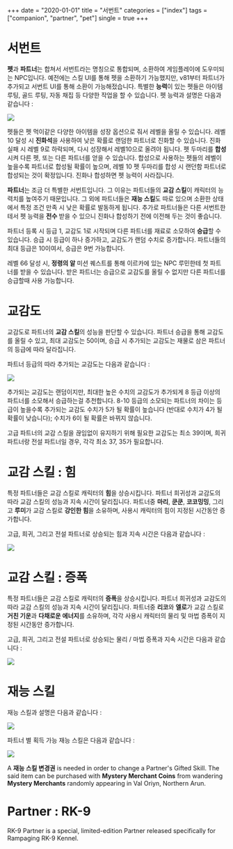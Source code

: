 +++
date = "2020-01-01"
title = "서번트"
categories = ["index"]
tags = ["companion", "partner", "pet"]
single = true
+++

# 서번트
**펫**과 **파트너**는 합쳐서 서번트라는 명칭으로 통합되며, 소환하여 게임플레이에 도우미되는 NPC입니다. 예전에는 스킬 UI를 통해 펫을 소환하기 가능했지만, v81부터 파트너가 추가되고 서번트 UI를 통해 소환이 가능해젔습니다. 특별한 **능력**이 있는 펫들은 아이템 루팅, 골드 루팅, 자동 채집 등 다양한 작업을 할 수 있습니다. 펫 능력과 설명은 다음과 같습니다 :

![](/images/article/companions_ability_table.png)

펫들은 펫 먹이같은 다양한 아이템을 성장 옵션으로 줘서 레벨을 올릴 수 있습니다. 레벨 10 달성 시 **진화석**을 사용하여 낮은 확률로 랜덤한 파트너로 진화할 수 있습니다. 진화 실패 시 레벨 9로 하락되며, 다시 성장해서 레벨10으로 올려야 됩니다. 펫 두마리를 **합성**시켜 다른 펫, 또는 다른 파트너를 얻을 수 있습니다. 합성으로 사용하는 펫들의 레벨이 높을수록 파트너로 합성될 확률이 높으며, 레벨 10 펫 두마리를 합성 시 랜던함 파트너로 합성되는 것이 확정입니다. 진화나 합성하면 펫 능력이 사라집니다.

**파트너**는 조금 더 특별한 서번트입니다. 그 이유는 파트너들의 **교감 스킬**이 캐릭터의 능력치를 높여주기 때문입니다. 그 외에 파트너들은 **재능 스킬**도 따로 있으며 소환한 상태에서 특정 조건 만족 시 낮은 확률로 발동하게 됩니다. 추가로 파트너들은 다른 서번트한테서 펫 능력을 **전수** 받을 수 있으니 진화나 합성하기 전에 이전해 두는 것이 좋습니다.

파트너 등록 시 등급 1, 교감도 1로 시작되며 다른 파트너를 재료로 소모하여 **승급**할 수 있습니다. 승급 시 등급이 하나 증가하고, 교감도가 랜덤 수치로 증가합니다. 파트너들의 최대 등급은 10이여서, 승급은 9번 가능합니다.

레벨 66 달성 시, **정령의 알** 미션 퀘스트를 통해 이르카에 있는 NPC 루민한테 첫 파트너를 받을 수 있습니다. 받은 파트너는 승급으로 교감도를 올릴 수 없지만 다른 파트너를 승급할때 사용 가능합니다.

# 교감도
교감도로 파트너의 **교감 스킬**의 성능을 판단할 수 있습니다. 파트너 승급을 통해 교감도를 올릴 수 있고, 최대 교감도는 50이며, 승급 시 추가되는 교감도는 재물로 삼은 파트너의 등급에 따라 달라집니다.

파트너 등급의 따라 추가되는 교감도는 다음과 같습니다 :

![](/images/article/companions_fellowship_table.png)

추가되는 교감도는 랜덤이지만, 최대한 높은 수치의 교감도가 추가되게 8 등급 이상의 파트너를 소모해서 승급하는걸 추천합니다. 8-10 등급의 소모되는 파트너의 차이는 등급이 높을수록 추가되는 교감도 수치가 5가 될 확률이 높습니다 (반대로 수치가 4가 될 확률이 낮습니다); 수치가 6이 될 확률은 바뀌지 않습니다.

고급 파트너의 교감 스킬을 끊임없이 유지하기 위해 필요한 교감도는 최소 39이며, 희귀 파트너랑 전설 파트너일 경우, 각각 최소 37, 35가 필요합니다.

# 교감 스킬 : 힘
특정 파트너들은 교감 스킬로 캐릭터의 **힘**을 상승시킵니다. 파트너 희귀성과 교감도의 따라 교감 스킬의 성능과 지속 시간이 달리집니다. 파트너중 **마리**, **쿤쿤**, **코코밍밍**, 그리고 **루미**가 교감 스킬로 **강인한 힘**을 소유하며, 사용시 캐릭터의 힘이 지정된 시간동안 증가합니다.

고급, 희귀, 그리고 전설 파트너로 상승되는 힘과 지속 시간은 다음과 같습니다 :

![](/images/article/companions_power_table.png)


# 교감 스킬 : 증폭
특정 파트너들은 교감 스킬로 캐릭터의 **증폭**을 상승시킵니다. 파트너 희귀성과 교감도의 따라 교감 스킬의 성능과 지속 시간이 달리집니다. 파트너중 **리코**와 **엘로**가 교감 스킬로 **거친 기운**과 **다채로운 에너지**를 소유하며, 각각 사용시 캐릭터의 물리 및 마법 증폭이 지정된 시간동안 증가합니다.

고급, 희귀, 그리고 전설 파트너로 상승되는 물리 / 마법 증폭과 지속 시간은 다음과 같습니다 :

![](/images/article/companions_amp_table.png)

# 재능 스킬
재능 스킬과 설명은 다음과 같습니다 :

![](/images/article/companions_gifted_skill_table.png)

파트너 별 획득 가능 재능 스킬은 다음과 같습니다 :

![](/images/article/companions_partner_gifted_table.png)

A **재능 스킬 변경권** is needed in order to change a Partner's Gifted Skill. The said item can be purchased with **Mystery Merchant Coins** from wandering **Mystery Merchants** randomly appearing in Val Oriyn, Northern Arun.

# Partner : RK-9
RK-9 Partner is a special, limited-edition Partner released specifically for Rampaging RK-9 Kennel. 